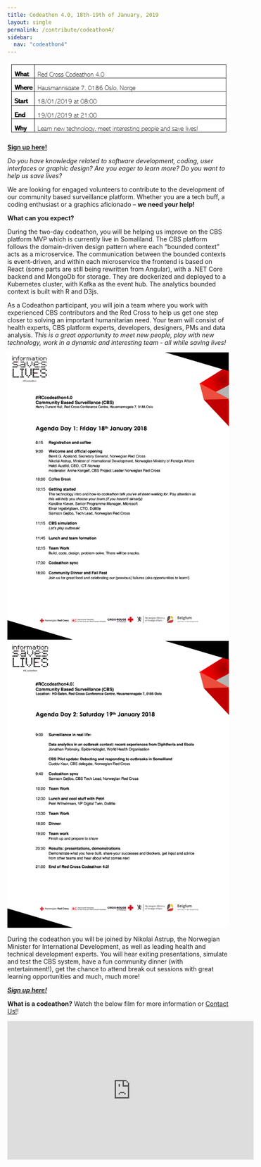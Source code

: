 ```yaml
---
title: Codeathon 4.0, 18th-19th of January, 2019
layout: single
permalink: /contribute/codeathon4/
sidebar:
  nav: "codeathon4"
---
```


<a href="/assets/images/timetablecodeathon1.png"><img src="/assets/images/timetablecodeathon1.png"></a>

[**Sign up here!**](https://events.provisoevent.no/r%C3%B8dekors/events/RedCrossCodeathon4/register) 

*Do you have knowledge related to software development, coding, user interfaces or graphic design? Are you eager to learn more? Do you want to help us save lives?* 

We are looking for engaged volunteers to contribute to the development of our community based surveillance platform. Whether you are a tech buff, a coding enthusiast or a graphics aficionado – **we need your help!** 

**What can you expect?** 

During the two-day codeathon, you will be helping us improve on the CBS platform MVP which is currently live in Somaliland. The CBS platform follows the domain-driven design pattern where each “bounded context” acts as a microservice. The communication between the bounded contexts is event-driven, and within each microservice the frontend is based on React (some parts are still being rewritten from Angular), with a .NET Core backend and MongoDb for storage. They are dockerized and deployed to a Kubernetes cluster, with Kafka as the event hub. The analytics bounded context is built with R and D3js. 

As a Codeathon participant, you will join a team where you work with experienced CBS contributors and the Red Cross to help us get one step closer to solving an important humanitarian need. Your team will consist of health experts, CBS platform experts, developers, designers, PMs and data analysis. *This is a great opportunity to meet new people, play with new technology, work in a dynamic and interesting team - all while saving lives!* 

<a href="/assets/images/agenda0.jpg"><img src="/assets/images/agenda0.jpg"></a>
<a href="/assets/images/agenda1.jpg"><img src="/assets/images/agenda1.jpg"></a>
  
During the codeathon you will be joined by Nikolai Astrup, the Norwegian Minister for International Development, as well as leading health and technical development experts. You will hear exiting presentations, simulate and test the CBS system, have a fun community dinner (with entertainment!), get the chance to attend break out sessions with great learning opportunities and much, much more! 

[***Sign up here!***](https://events.provisoevent.no/r%C3%B8dekors/events/RedCrossCodeathon4/register) 

**What is a codeathon?** Watch the below film for more information or [Contact Us!](https://cbsrc.org/contactus/)!
<iframe width="560" height="315" src="https://www.youtube.com/embed/6op40mK7rYs" frameborder="0" allow="accelerometer; autoplay; encrypted-media; gyroscope; picture-in-picture" allowfullscreen></iframe>




